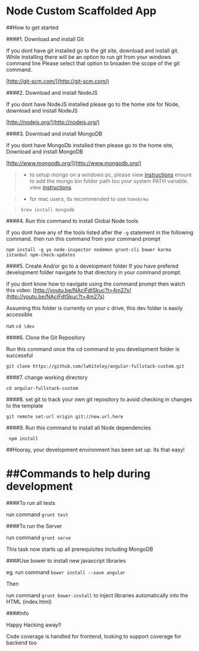 
Node Custom Scaffolded App
========================

##How to  get started

####1. Download and install Git

If you dont have git installed go to the git site, download and install git.
While installing there will be an option to run git from your windows command line
Please select that option to broaden the scope of the git command.

[http://git-scm.com/](http://git-scm.com/)

####2. Download and install NodeJS

If you dont have NodeJS installed please go to the home site for Node,
download and install NodeJS

[http://nodejs.org/](http://nodejs.org/)

####3. Download and install MongoDB

If you dont have MongoDb installed then please go to the home site,
Download and install MongoDB

[http://www.mongodb.org/](http://www.mongodb.org/)

> - to setup mongo on a windows pc, please view [instructions](http://www.mkyong.com/mongodb/how-to-install-mongodb-on-windows/)
> ensure to add the mongo bin folder path tou your system PATH variable. view [instructions](http://www.windows-commandline.com/set-path-command-line/)

> - for mac users, its recommended to use `homebrew`

> `brew install mongodb`

####4. Run this command to install Global Node tools

If you dont have any of the tools listed after the `-g` statement in the following command.
then run this command from your command prompt

`npm install -g yo node-inspector nodemon grunt-cli bower karma istanbul npm-check-updates`

####5. Create And/or go to a development folder
If you have  prefered development folder navigate to that directory in your command prompt.

if you dont know how to navigate using the command prompt then
watch this video: [http://youtu.be/NAciFdtSkuc?t=4m27s](http://youtu.be/NAciFdtSkuc?t=4m27s)

Assuming this folder is currently on your c drive, this dev folder is easily accessible

run `cd \dev`


####6. Clone the Git Repository

Run this command once the cd command to you development folder is successful

`git clone https://github.com/lwhiteley/angular-fullstack-custom.git`

####7. change working directory

`cd angular-fullstack-custom`

####8. set git to track your own git repository to avoid checking in changes to the template

`git remote set-url origin git://new.url.here`

####9. Run this command to install all Node dependencies

` npm install`

##Hooray, your development environment has been set up. Its that easy!


##Commands to help during development
============

####To run all tests

run command `grunt test`


####To run the Server

run command `grunt serve`

This task now starts up all prerequisites including MongoDB

####Use bower to install new javascript libraries

eg. run command `bower install --save angular`

Then

run command `grunt bower-install` to  inject libraries automatically into the HTML (index.html)

####Info

Happy Hacking away!!

Code coverage is handled for frontend, looking to support coverage for backend too


